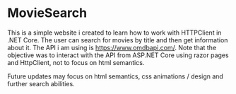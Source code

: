 # MovieSearch

This is a simple website i created to learn how to work with HTTPClient in .NET Core. The user can search for movies by title and then get information about it. The API i am using is https://www.omdbapi.com/.
Note that the objective was to interact with the API from ASP.NET Core using razor pages and HttpClient, not to focus on html semantics.

Future updates may focus on html semantics, css animations / design and further search abilities.
